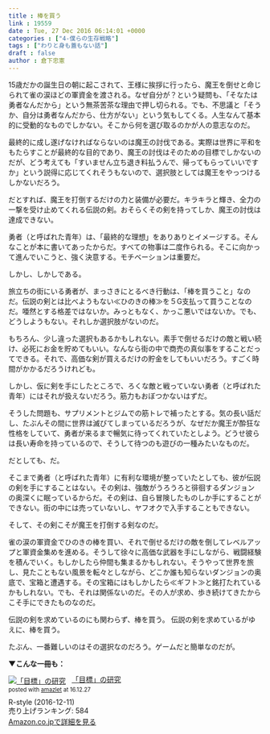 ```yaml
---
title : 棒を買う
link : 19559
date : Tue, 27 Dec 2016 06:14:01 +0000
categories : ["4-僕らの生存戦略"]
tags : ["わりと身も蓋もない話"]
draft : false
author : 倉下忠憲
---
```


15歳だかの誕生日の朝に起こされて、王様に挨拶に行ったら、魔王を倒せと命じられて雀の涙ほどの軍資金を渡される。なぜ自分が？という疑問も、「そなたは勇者なんだから」という無茶苦茶な理由で押し切られる。でも、不思議と「そうか、自分は勇者なんだから、仕方がない」という気もしてくる。人生なんて基本的に受動的なものでしかない。そこから何を選び取るのかが人の意志なのだ。

最終的に成し遂げなければならないのは魔王の討伐である。実際は世界に平和をもたらすことが最終的な目的であり、魔王の討伐はそのための目標でしかないのだが、どう考えても「すいません立ち退き料払うんで、帰ってもらっていいですか」という説得に応じてくれそうもないので、選択肢としては魔王をやっつけるしかないだろう。

だとすれば、魔王を打倒するだけの力と装備が必要だ。キラキラと輝き、全力の一撃を受け止めてくれる伝説の剣。おそらくその剣を持ってしか、魔王の討伐は達成できない。

勇者（と呼ばれた青年）は、「最終的な理想」をありありとイメージする。そんなことが本に書いてあったからだ。すべての物事は二度作られる。そこに向かって進んでいこうと、強く決意する。モチベーションは重要だ。

しかし、しかしである。

旅立ちの街にいる勇者が、まっさきにとるべき行動は、「棒を買うこと」なのだ。伝説の剣とは比べようもない≪ひのきの棒≫を５G支払って買うことなのだ。唖然とする格差ではないか。みっともなく、かっこ悪いではないか。でも、どうしようもない。それしか選択肢がないのだ。

もちろん、少し違った選択もあるかもしれない。素手で倒せるだけの敵と戦い続け、必死にお金を貯めてもいい。なんなら街の中で商売の真似事をすることだってできる。それで、高価な剣が買えるだけの貯金をしてもいいだろう。すごく時間がかかるだろうけれども。

しかし、仮に剣を手にしたところで、ろくな敵と戦っていない勇者（と呼ばれた青年）にはそれが扱えないだろう。筋力もおぼつかないはずだ。

そうした問題も、サプリメントとジムでの筋トレで補ったとする。気の長い話だし、たぶんその間に世界は滅びてしまっているだろうが、なぜだか魔王が酔狂な性格をしていて、勇者が来るまで暢気に待ってくれていたとしよう。どうせ彼らは長い寿命を持っているので、そうして待つのも遊びの一種みたいなものだ。

だとしても、だ。

そこまで勇者（と呼ばれた青年）に有利な環境が整っていたとしても、彼が伝説の剣を手にすることはない。その剣は、強敵がうろうろと徘徊するダンジョンの奥深くに眠っているからだ。その剣は、自ら冒険したものしか手にすることができない。街の中には売っていないし、ヤフオクで入手することもできない。

そして、その剣こそが魔王を打倒する剣なのだ。

雀の涙の軍資金でひのきの棒を買い、それで倒せるだけの敵を倒してレベルアップと軍資金集めを進める。そうして徐々に高価な武器を手にしながら、戦闘経験を積んでいく。もしかしたら仲間も集まるかもしれない。そうやって世界を旅し、見たこともない風景を転々としながら、どこか誰も知らないダンジョンの奥底で、宝箱と遭遇する。その宝箱にはもしかしたら≪ギフト≫と銘打たれているかもしれない。でも、それは関係ないのだ。その人が求め、歩き続けてきたからこそ手にできたものなのだ。

伝説の剣を求めているのにも関わらず、棒を買う。
伝説の剣を求めているがゆえに、棒を買う。

たぶん、一番難しいのはその選択なのだろう。ゲームだと簡単なのだが。

<strong>▼こんな一冊も：</strong>

<div class="amazlet-box" style="margin-bottom:0px;"><div class="amazlet-image" style="float:left;margin:0px 12px 1px 0px;"><a href="http://www.amazon.co.jp/exec/obidos/ASIN/B01MXXFY28/rashita1000-22/ref=nosim/" name="amazletlink" target="_blank"><img src="https://images-fe.ssl-images-amazon.com/images/I/410t4sR1ziL._SL160_.jpg" alt="「目標」の研究" style="border: none;" /></a></div><div class="amazlet-info" style="line-height:120%; margin-bottom: 10px"><div class="amazlet-name" style="margin-bottom:10px;line-height:120%"><a href="http://www.amazon.co.jp/exec/obidos/ASIN/B01MXXFY28/rashita1000-22/ref=nosim/" name="amazletlink" target="_blank">「目標」の研究</a><div class="amazlet-powered-date" style="font-size:80%;margin-top:5px;line-height:120%">posted with <a href="http://www.amazlet.com/" title="amazlet" target="_blank">amazlet</a> at 16.12.27</div></div><div class="amazlet-detail">R-style (2016-12-11)<br />売り上げランキング: 584<br /></div><div class="amazlet-sub-info" style="float: left;"><div class="amazlet-link" style="margin-top: 5px"><a href="http://www.amazon.co.jp/exec/obidos/ASIN/B01MXXFY28/rashita1000-22/ref=nosim/" name="amazletlink" target="_blank">Amazon.co.jpで詳細を見る</a></div></div></div><div class="amazlet-footer" style="clear: left"></div></div>
